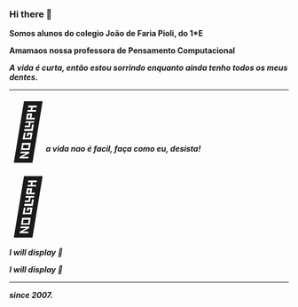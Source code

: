 ### Hi there 👋
<b>Somos alunos do colegio João de Faria Pioli, do 1*E<b>

Amamaos nossa professora de Pensamento Computacional


<i>A vida é curta, então estou sorrindo enquanto ainda tenho todos os meus dentes.<i>
 

<hr/><!DOCTYPE html>
<html>
<body>

<span style='font-size:100px;'>&#127801;</span>a vida nao é facil, faça como eu, desista!<!DOCTYPE html>
<html>
<body>

<span style='font-size:100px;'>&#127875;</span>
<p>I will display &#127875;</p>
<p>I will display &#x1F383;</p>

</body>
</html>

</body>
</html><hr/>


since 2007.
